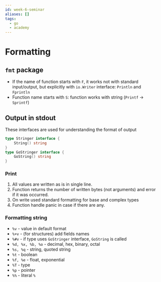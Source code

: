 ```yaml
---
id: week-6-seminar
aliases: []
tags:
  - go
  - academy
---
```


# Formatting

## `fmt` package

- If the name of function starts with `F`, it works not with standard input/output, but explicitly with `io.Writer`
  interface: `Println` and `Fprintln`
- Function name starts with `S`: function works with string (`Printf` → `Sprintf`)

## Output in stdout

These interfaces are used for understanding the format of output

```go
type Stringer interface {
    String() string
}
type GoStringer interface {
    GoString() string
}
```

### Print

1. All values are written as is in single line.
2. Function returns the number of written bytes (not arguments) and error if it was occurred.
3. On write used standard formatting for base and complex types
4. Function handle panic in case if there are any.

### Formatting string

- `%v` - value in default format
- `%+v` - (for structures) add fields names
- `%#v` - if type uses `GoStringer` interface, `GoString` is called
- `%d, %x, %b, %o` - decimal, hex, binary, octal
- `%s, %q` - string, quoted string
- `%t` - boolean
- `%f, %e` - float, exponential
- `%T` - type
- `%p` - pointer
- `%%` - literal `%`
